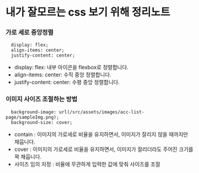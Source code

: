 # 내가 잘모르는 css 보기 위해 정리노트
### 가로 세로 중앙정렬
```
  display: flex; 
  align-items: center; 
  justify-content: center;
```
- display: flex: 내부 아이콘을 flexbox로 정렬합니다.
- align-items: center: 수직 중앙 정렬합니다.
- justify-content: center: 수평 중앙 정렬합니다.

### 이미지 사이즈 조절하는 방법
```
  background-image: url(/src/assets/images/acc-list-page/sampleImg.png);
  background-size: cover;
```
- contain : 이미지의 가로세로 비율을 유지하면서, 이미지가 잘리지 않을 때까지만 채웁니다.
- cover : 이미지의 가로세로 비율을 유지하면서, 이미지가 잘리더라도 주어진 크기를 꽉 채웁니다.
- 사이즈 임의 지정 : 비율에 무관하게 입력한 값에 맞춰 사이즈를 조절
